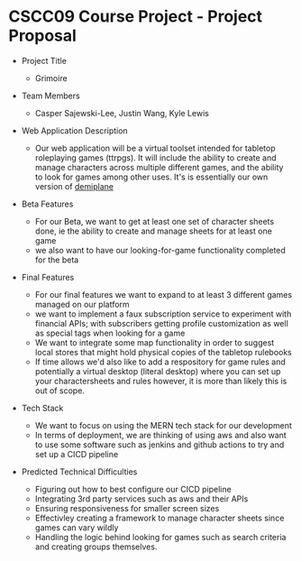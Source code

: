 # CSCC09 Course Project - Project Proposal

- Project Title
    - Grimoire

- Team Members
    - Casper Sajewski-Lee, Justin Wang, Kyle Lewis


- Web Application Description
    - Our web application will be a virtual toolset intended for tabletop roleplaying games (ttrpgs).  It will include the ability to create and manage characters across multiple different games, and the ability to look for games among other uses.  It's is essentially our own version of [demiplane](https://app.demiplane.com/home)


- Beta Features
    - For our Beta, we want to get at least one set of character sheets done, ie the ability to create and manage sheets for at least one game
    - we also want to have our looking-for-game functionality completed for the beta


- Final Features
    - For our final features we want to expand to at least 3 different games managed on our platform
    - we want to implement a faux subscription service to experiment with financial APIs; with subscribers getting profile customization as well as special tags when looking for a game
    - We want to integrate some map functionality in order to suggest local stores that might hold physical copies of the tabletop rulebooks
    - If time allows we'd also like to add a respository for game rules and potentially a virtual desktop (literal desktop) where you can set up your charactersheets and rules however, it is more than likely this is out of scope.


- Tech Stack
    - We want to focus on using the MERN tech stack for our development
    - In terms of deployment, we are thinking of using aws and also want to use some software such as jenkins and github actions to try and set up a CICD pipeline


- Predicted Technical Difficulties
    - Figuring out how to best configure our CICD pipeline
    - Integrating 3rd party services such as aws and their APIs
    - Ensuring responsiveness for smaller screen sizes
    - Effectivley creating a framework to manage character sheets since games can vary wildly
    - Handling the logic behind looking for games such as search criteria and creating groups themselves.
